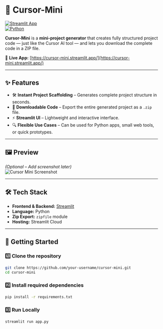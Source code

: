 # 🚀 Cursor-Mini

[![Streamlit App](https://img.shields.io/badge/Streamlit-Live%20Demo-brightgreen?logo=streamlit)](https://cursor-mini.streamlit.app/)  
[![Python](https://img.shields.io/badge/Python-3.9%2B-blue?logo=python)](https://www.python.org/)  

**Cursor-Mini** is a **mini-project generator** that creates fully structured project code — just like the Cursor AI tool — and lets you download the complete code in a ZIP file.

🔗 **Live App:** [https://cursor-mini.streamlit.app/](https://cursor-mini.streamlit.app/)

---

## ✨ Features
- 🛠 **Instant Project Scaffolding** – Generates complete project structure in seconds.
- 📂 **Downloadable Code** – Export the entire generated project as a `.zip` file.
- ⚡ **Streamlit UI** – Lightweight and interactive interface.
- 🔍 **Flexible Use Cases** – Can be used for Python apps, small web tools, or quick prototypes.

---

## 🖼 Preview
*(Optional – Add screenshot later)*  
![Cursor Mini Screenshot](assets/screenshot.png)

---

## 🛠 Tech Stack
- **Frontend & Backend:** [Streamlit](https://streamlit.io/)
- **Language:** Python
- **Zip Export:** `zipfile` module
- **Hosting:** Streamlit Cloud

---

## 🚀 Getting Started

### 1️⃣ Clone the repository
```bash
git clone https://github.com/your-username/cursor-mini.git
cd cursor-mini
```


### 2️⃣ Install required dependencies
```bash
pip install -r requirements.txt
```

### 3️⃣ Run Locally
```bash
streamlit run app.py
```





